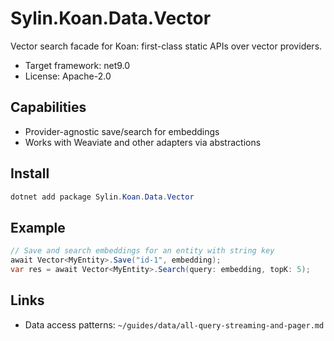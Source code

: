 # Sylin.Koan.Data.Vector

Vector search facade for Koan: first-class static APIs over vector providers.

- Target framework: net9.0
- License: Apache-2.0

## Capabilities
- Provider-agnostic save/search for embeddings
- Works with Weaviate and other adapters via abstractions

## Install

```powershell
dotnet add package Sylin.Koan.Data.Vector
```

## Example

```csharp
// Save and search embeddings for an entity with string key
await Vector<MyEntity>.Save("id-1", embedding);
var res = await Vector<MyEntity>.Search(query: embedding, topK: 5);
```

## Links
- Data access patterns: `~/guides/data/all-query-streaming-and-pager.md`
